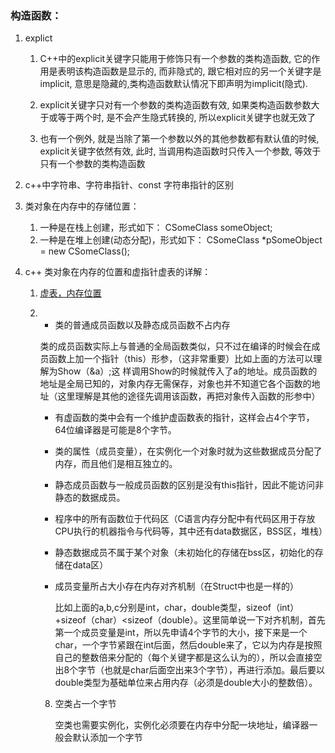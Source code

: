 ### 构造函数：
1. explict
	1. C++中的explicit关键字只能用于修饰只有一个参数的类构造函数, 它的作用是表明该构造函数是显示的, 而非隐式的, 跟它相对应的另一个关键字是implicit, 意思是隐藏的,类构造函数默认情况下即声明为implicit(隐式).

	2. explicit关键字只对有一个参数的类构造函数有效, 如果类构造函数参数大于或等于两个时, 是不会产生隐式转换的, 所以explicit关键字也就无效了
	3. 也有一个例外, 就是当除了第一个参数以外的其他参数都有默认值的时候, explicit关键字依然有效, 此时, 当调用构造函数时只传入一个参数, 等效于只有一个参数的类构造函数

2. c++中字符串、字符串指针、const 字符串指针的区别


3. 类对象在内存中的存储位置：
	1.	一种是在栈上创建，形式如下： CSomeClass someObject;
	2. 一种是在堆上创建(动态分配)，形式如下： CSomeClass *pSomeObject = new CSomeClass();

4. c++ 类对象在内存的位置和虚指针虚表的详解：

	1. [虚表，内存位置](https://www.cnblogs.com/jerry19880126/p/3616999.html)

	2. 
		- 类的普通成员函数以及静态成员函数不占内存

		类的成员函数实际上与普通的全局函数类似，只不过在编译的时候会在成员函数上加一个指针（this）形参，（这非常重要）比如上面的方法可以理解为Show（&a）;这   样调用Show的时候就传入了a的地址。成员函数的地址是全局已知的，对象内存无需保存，对象也并不知道它各个函数的地址（这里理解是其他的途径先调用该函数，再把对象传入函数的形参中）

		- 有虚函数的类中会有一个维护虚函数表的指针，这样会占4个字节，64位编译器是可能是8个字节。
		
		- 类的属性（成员变量），在实例化一个对象时就为这些数据成员分配了内存，而且他们是相互独立的。
		
		- 静态成员函数与一般成员函数的区别是没有this指针，因此不能访问非静态的数据成员。
		
		- 程序中的所有函数位于代码区（C语言内存分配中有代码区用于存放CPU执行的机器指令与代码等，其中还有data数据区，BSS区，堆栈）
		
		- 静态数据成员不属于某个对象（未初始化的存储在bss区，初始化的存储在data区）
		
		- 成员变量所占大小存在内存对齐机制（在Struct中也是一样的）
		
	         比如上面的a,b,c分别是int，char，double类型，sizeof（int）+sizeof（char）<sizeof（double）。这里简单说一下对齐机制，首先第一个成员变量是int，所以先申请4个字节的大小，接下来是一个char，一个字节紧跟在int后面，然后double来了，它以为内存是按照自己的整数倍来分配的（每个关键字都是这么认为的），所以会直接空出8个字节（也就是char后面空出来3个字节），再进行添加。最后要以double类型为基础单位来占用内存（必须是double大小的整数倍）。
		
		8. 空类占一个字节
		
	          空类也需要实例化，实例化必须要在内存中分配一块地址，编译器一般会默认添加一个字节	
